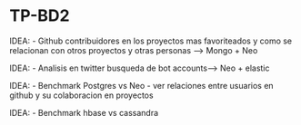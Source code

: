 # TP-BD2



IDEA: - Github contribuidores en los proyectos mas favoriteados y como se relacionan con otros proyectos y otras personas --> Mongo + Neo

IDEA: - Analisis en twitter busqueda de bot accounts--> Neo + elastic

IDEA: - Benchmark Postgres vs Neo - ver relaciones entre usuarios en github y su colaboracion en proyectos

IDEA: - Benchmark hbase vs cassandra
